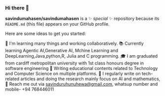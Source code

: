 ### Hi there 👋


**savindumahasen/savindumahasen** is a ✨ _special_ ✨ repository because its `README.md` (this file) appears on your GitHub profile.


Here are some ideas to get you started:

🥗 I'm learning many things and working collaboratively.
📚 Currently learning Agentic AI,Generative AI, Mchine Learning and DeepLearning,Java,python,R, Julia and C programming.
🎓 I am graduated from cardiff metropolitan university with 1st class honours degree in software engineering
📝 Writing educational contents related to Technology and Computer Science on multiple platforms.
📝 I regularly write on tech-related articles and doing the research mainly focus on AI and  mathematics,
📧 Reach me out via savinduruhunuhewa@gmail.com, whatsup number  and mobile- +94 768446011


